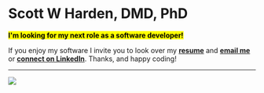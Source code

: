 # Scott W Harden, DMD, PhD

<mark> **I'm looking for my next role as a software developer!** </mark>

If you enjoy my software I invite you to look over my [**resume**](https://swharden.com/resume) and [**email me**](https://swharden.com/about) or [**connect on LinkedIn**](https://www.linkedin.com/in/swharden/). Thanks, and happy coding!

---

[![](https://github-readme-stats.vercel.app/api?username=swharden&count_private=true&hide=contribs,stars)](https://github.com/swharden)
